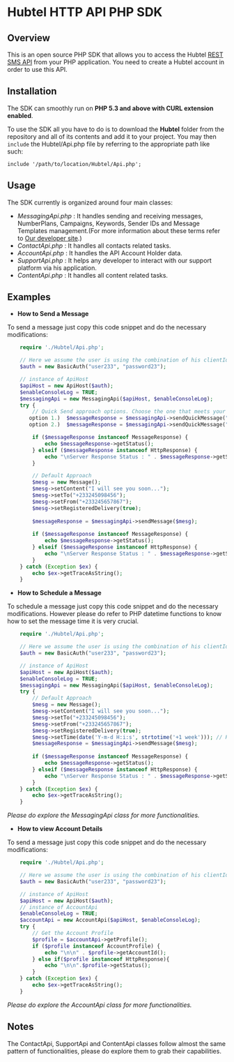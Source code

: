 Hubtel HTTP API  PHP SDK 
=======================

## **Overview**

This is an open source PHP SDK that allows you to access the Hubtel [REST SMS API](https://developers.hubtel.com) from your PHP application. You need to create a Hubtel account in order to use this API.

## **Installation**

The SDK can smoothly run on **PHP 5.3 and above with CURL extension enabled**.
 
To use the SDK all you have to do is to download the **Hubtel** folder from the repository and all of its contents and add it to your project. 
You may then <code>include</code> the Hubtel/Api.php file by referring to the
appropriate path like such: <pre><code>include '/path/to/location/Hubtel/Api.php';</code></pre>

## **Usage**

The SDK currently is organized around four main classes:

* *MessagingApi.php* : 
    It handles sending and receiving messages, NumberPlans, Campaigns, Keywords, Sender IDs and Message Templates management.(For more information about these terms refer to [Our developer site](http://developers.smsgh.com/).)
* *ContactApi.php* : 
        It handles all contacts related tasks. 
* *AccountApi.php* : 
        It handles the API Account Holder data.
* *SupportApi.php* : 
        It helps any developer to interact with our support platform via his application.
* *ContentApi.php* : 
        It handles all content related tasks.

## **Examples**

* **How to Send a Message**

To send a message just copy this code snippet and do the necessary modifications:
```php
    require './Hubtel/Api.php';

    // Here we assume the user is using the combination of his clientId and clientSecret as credentials
    $auth = new BasicAuth("user233", "password23");

    // instance of ApiHost
    $apiHost = new ApiHost($auth);
    $enableConsoleLog = TRUE;
    $messagingApi = new MessagingApi($apiHost, $enableConsoleLog);
    try {
        // Quick Send approach options. Choose the one that meets your requirement
       option 1.)  $messageResponse = $messagingApi->sendQuickMessage("+233245657867", "+233245098456", "<message>");
       option 2.)  $messageResponse = $messagingApi->sendQuickMessage("+233245657867", "+233245098456", "<message>", true, <billing_info>);

        if ($messageResponse instanceof MessageResponse) {
            echo $messageResponse->getStatus();
        } elseif ($messageResponse instanceof HttpResponse) {
            echo "\nServer Response Status : " . $messageResponse->getStatus();
        }

        // Default Approach
        $mesg = new Message();
        $mesg->setContent("I will see you soon...");
        $mesg->setTo("+233245098456");
        $mesg->setFrom("+233245657867");
        $mesg->setRegisteredDelivery(true);
    
        $messageResponse = $messagingApi->sendMessage($mesg);
    
        if ($messageResponse instanceof MessageResponse) {
            echo $messageResponse->getStatus();
        } elseif ($messageResponse instanceof HttpResponse) {
            echo "\nServer Response Status : " . $messageResponse->getStatus();
        }
    } catch (Exception $ex) {
        echo $ex->getTraceAsString();
    }
```
* **How to Schedule a Message**

To schedule a message just copy this code snippet and do the necessary modifications.
However please do refer to PHP datetime functions to know how to set the message time it is very crucial.
```php
    require './Hubtel/Api.php';

    // Here we assume the user is using the combination of his clientId and clientSecret as credentials
    $auth = new BasicAuth("user233", "password23");

    // instance of ApiHost
    $apiHost = new ApiHost($auth);
    $enableConsoleLog = TRUE;
    $messagingApi = new MessagingApi($apiHost, $enableConsoleLog);
    try {
        // Default Approach
        $mesg = new Message();
        $mesg->setContent("I will see you soon...");
        $mesg->setTo("+233245098456");
        $mesg->setFrom("+233245657867");
        $mesg->setRegisteredDelivery(true);
        $mesg->setTime(date('Y-m-d H:i:s', strtotime('+1 week'))); // Here we are scheduling the message to be sent next week
        $messageResponse = $messagingApi->sendMessage($mesg);
    
        if ($messageResponse instanceof MessageResponse) {
            echo $messageResponse->getStatus();
        } elseif ($messageResponse instanceof HttpResponse) {
            echo "\nServer Response Status : " . $messageResponse->getStatus();
        }
    } catch (Exception $ex) {
        echo $ex->getTraceAsString();
    }
```
*Please do explore the MessagingApi class for more functionalities.*

* **How to view Account Details**

To send a message just copy this code snippet and do the necessary modifications:
```php
    require './Hubtel/Api.php';

    // Here we assume the user is using the combination of his clientId and clientSecret as credentials
    $auth = new BasicAuth("user233", "password23");

    // instance of ApiHost
    $apiHost = new ApiHost($auth);
    // instance of AccountApi
    $enableConsoleLog = TRUE;
    $accountApi = new AccountApi($apiHost, $enableConsoleLog);
    try {
        // Get the Account Profile
        $profile = $accountApi->getProfile();
        if ($profile instanceof AccountProfile) {
            echo "\n\n" . $profile->getAccountId();
        } else if($profile instanceof HttpResponse){
            echo "\n\n".$profile->getStatus();
        }
    } catch (Exception $ex) {
        echo $ex->getTraceAsString();
    }
```
*Please do explore the AccountApi class for more functionalities.*

## **Notes**

The ContactApi, SupportApi and ContentApi classes follow almost the same pattern of functionalities, please do explore them to grab their capabilities.
